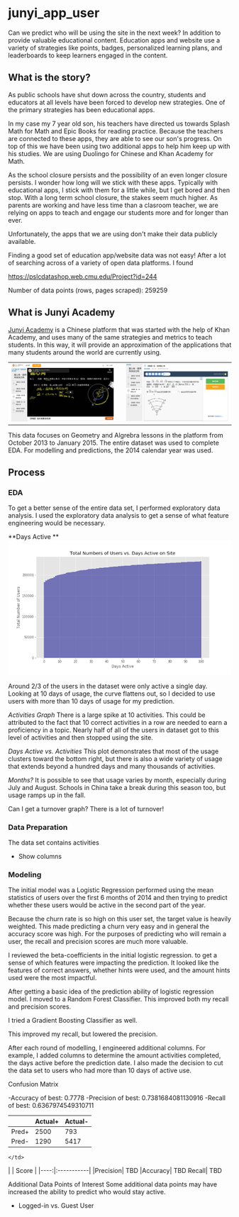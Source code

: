 # junyi_app_user
Can we predict who will be using the site in the next week? In addition to provide valuable educational content.  Education apps and website use a variety of strategies like points, badges, personalized learning plans, and leaderboards to keep learners engaged in the content.  

## What is the story? 

As public schools have shut down across the country, students and educators at all levels have been forced to develop new strategies.  One of the primary strategies has been educational apps.  

In my case my 7 year old son, his teachers have directed us towards Splash Math for Math and Epic Books for reading practice. Because the teachers are connected to these apps, they are able to see our son's progress. On top of this we have been using two additional apps to help him keep up with his studies. We are using Duolingo for Chinese and Khan Academy for Math.   

As the school closure persists and the possibility of an even longer closure persists. I wonder how long will we stick with these apps.  Typically with educational apps, I stick with them for a little while, but I get bored and then stop.  With a long term school closure, the stakes seem much higher. As parents are working and have less time than a clasroom teacher, we are relying on apps to teach and engage our students more and for longer than ever.  

Unfortunately, the apps that we are using don't make their data publicly available.  

Finding a good set of education app/website data was not easy! After a lot of searching across of a variety of open data platforms.  I found 

https://pslcdatashop.web.cmu.edu/Project?id=244

Number of data points (rows, pages scraped): 259259

## What is Junyi Academy
[Junyi Academy](https://www.junyiacademy.org/) is a Chinese platform that was started with the help of Khan Academy, and uses many of the same strategies and metrics to teach students.   In this way, it will provide an approximation of the applications that many students around the world are currently using.  



<table> 
<tr>
<td>
<img src='https://github.com/branlindsey/junyi_app_user/blob/master/images/Screen%20Shot%202020-05-14%20at%2011.07.56%20AM.png'> 
    </td>
<td> 
  
</td>    
<td>
 <img src='https://github.com/branlindsey/junyi_app_user/blob/master/images/Screen%20Shot%202020-05-14%20at%2011.08.25%20AM.png'> 
    </td>
</table> 
    
This data focuses on Geometry and Algrebra lessons in the platform from October 2013 to January 2015. The entire dataset was used to complete EDA.  For modelling and predictions, the 2014 calendar year was used.   


## Process

### EDA
To get a better sense of the entire data set, I performed exploratory data analysis.  I used the exploratory data analysis to get a sense of what feature engineering would be necessary.  

**Days Active **
![Graph 1](https://github.com/branlindsey/junyi_app_user/blob/master/images/users_vs_active_days.png)

Around 2/3 of the users in the dataset were only active a single day. Looking at 10 days of usage, the curve flattens out, so I decided to use users with more than 10 days of usage for my prediction.    

*Activities Graph*
There is a large spike at 10 activities.  This could be attributed to the fact that 10 correct activities in a row are needed to earn a proficiency in a topic.   Nearly half of all of the users in dataset got to this level of activities and then stopped using the site.   

*Days Active vs. Activities*
This plot demonstrates that most of the usage clusters toward the bottom right, but there is also a wide variety of usage that extends beyond a hundred days and many thousands of activities.   

*Months?* 
It is possible to see that usage varies by month, especially during July and August. Schools in China take a break during this season too, but usage ramps up in the fall.   

Can I get a turnover graph? 
There is a lot of turnover! 

### Data Preparation 
The data set contains activities 
- Show columns 



### Modeling
The initial model was a Logistic Regression performed using the mean statistics of users over the first 6 months of 2014 and then trying to predict whether these users would be active in the second part of the year. 

Because the churn rate is so high on this user set, the target value is heavily weighted. This made predicting a churn very easy and in general the accuracy score was high. For the purposes of predicting who will remain a user, the recall and precision scores are much more valuable.  

I reviewed the beta-coefficients in the initial logistic regression. to get a sense of which features were impacting the prediction. 
It looked like the features of correct answers, whether hints were used, and the amount hints used were the most impactful.  

After getting a basic idea of the prediction ability of logistic regression model.  I moved to a Random Forest Classifier.  This improved both my recall and precision scores.  

I tried a Gradient Boosting Classifier as well.  

This improved my recall, but lowered the precision.  


After each round of modelling, I engineered additional columns. For example, I added columns to determine the amount activities completed, the days active before the prediction date.  I also made the decision to cut the data set to users who had more than 10 days of active use.  

Confusion Matrix 




-Accuracy  of best:  0.7778
-Precision of best:  0.7381684081130916
-Recall    of best:  0.6367974549310711


|     |  Actual+   |  Actual-   |
|----:|:-----------|:-----------|
|Pred+|    2500    |    793     |
|Pred-|    1290    |   5417     |
    </td>
<td> 
|     |  Score  |   
|----:|:-----------|
|Precision|   TBD  
|Accuracy|    TBD     
Recall|    TBD 
    </td>



Additional Data Points of Interest
Some additional data points may have increased the ability to predict who would stay active. 
- Logged-in vs. Guest User
